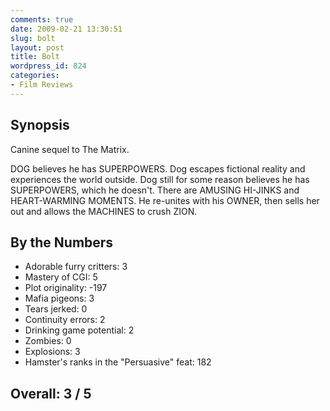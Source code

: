 ```yaml
---
comments: true
date: 2009-02-21 13:30:51
slug: bolt
layout: post
title: Bolt
wordpress_id: 824
categories:
- Film Reviews
---
```


Synopsis
--------

Canine sequel to The Matrix.

DOG believes he has SUPERPOWERS.  Dog escapes fictional reality and experiences the world outside.  Dog still for some reason believes he has SUPERPOWERS, which he doesn't.  There are AMUSING HI-JINKS and HEART-WARMING MOMENTS.  He re-unites with his OWNER, then sells her out and allows the MACHINES to crush ZION.

By the Numbers
--------------

* Adorable furry critters: 3  
* Mastery of CGI: 5  
* Plot originality: -197  
* Mafia pigeons: 3  
* Tears jerked: 0  
* Continuity errors: 2  
* Drinking game potential: 2  
* Zombies: 0  
* Explosions: 3  
* Hamster's ranks in the "Persuasive" feat: 182

Overall: 3 / 5
--------------
